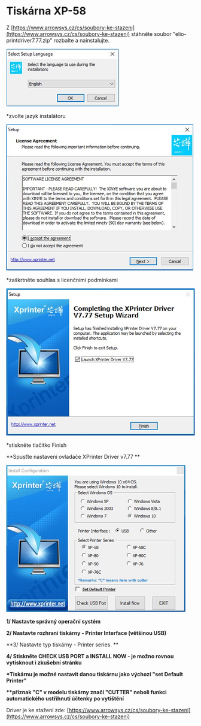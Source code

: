 # Tiskárna XP-58

Z [https://www.arrowsys.cz/cs/soubory-ke-stazeni](https://www.arrowsys.cz/cs/soubory-ke-stazeni) stáhněte soubor "elio-printdriver7.77.zip" rozbalte a nainstalujte.

![](/assets/instalaceXP58-1.JPG)

\*zvolte jazyk instalátoru



![](/assets/instalaceXP58-2.JPG)

\*zaškrtněte souhlas s licenčními podmínkami



![](/assets/instalaceXP58-3.JPG)

\*stiskněte tlačítko Finish



**Spusťte nastavení ovladače XPrinter Driver v7.77 **

![](/assets/instalaceXP58-4.JPG)

**1/ Nastavte správný operační systém**

**2/ Nastavte rozhraní tiskárny - Printer Interface \(většinou USB\)**

**3/ Nastavte typ tiskárny - Printer series. **

**4/ Stiskněte CHECK USB PORT a INSTALL NOW - je možno rovnou vytisknout i zkušební stránku**

**\*Tiskárnu je možné nastavit danou tiskárnu jako výchozí  "set Default Printer"**

**\*\*příznak "C" v modelu tiskárny značí "CUTTER" neboli funkci automatického ustřihnutí účtenky po vytištění**

Driver je ke stažení zde: [https://www.arrowsys.cz/cs/soubory-ke-stazeni](https://www.arrowsys.cz/cs/soubory-ke-stazeni)

